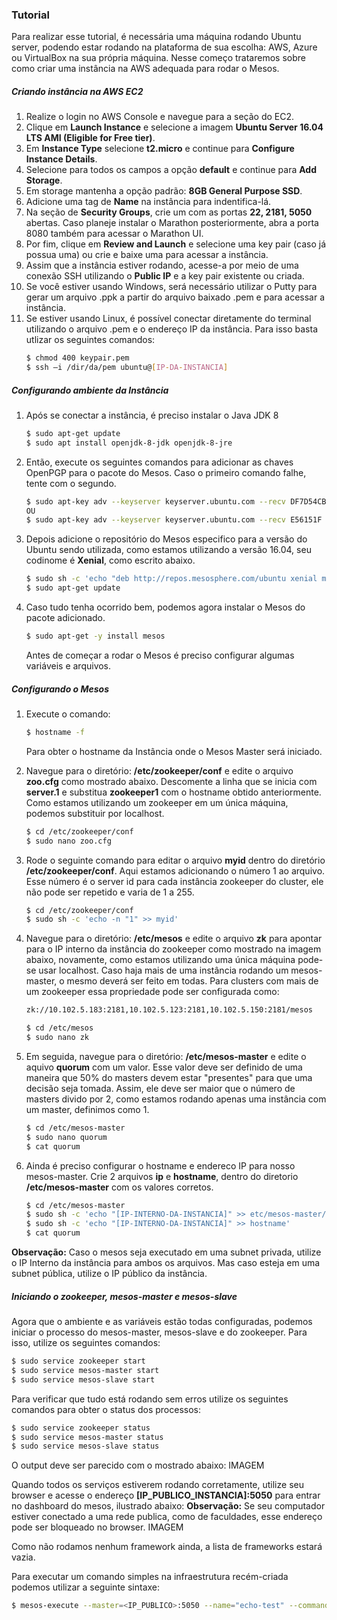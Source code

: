 ### Tutorial

Para realizar esse tutorial, é necessária uma máquina rodando Ubuntu server, podendo estar rodando na plataforma de sua escolha: AWS, Azure ou VirtualBox na sua própria máquina.
Nesse começo trataremos sobre como criar uma instância na AWS adequada para rodar o Mesos.
#####  Criando instância na AWS EC2
1. Realize o login no AWS Console e navegue para a seção do EC2.
2. Clique em **Launch Instance** e selecione a imagem **Ubuntu Server 16.04 LTS AMI (Eligible for Free tier)**.
3. Em **Instance Type** selecione **t2.micro** e continue para **Configure Instance Details**.
4. Selecione para todos os campos a opção **default** e continue para **Add Storage**.
5. Em storage mantenha a opção padrão: **8GB General Purpose SSD**.
6. Adicione uma tag de **Name** na instância para indentifica-lá.
7. Na seção de **Security Groups**, crie um com as portas **22, 2181, 5050** abertas. Caso planeje instalar o Marathon posteriormente, abra a porta 8080 também para acessar o Marathon UI.
8. Por fim, clique em **Review and Launch** e selecione uma key pair (caso já possua uma) ou crie e baixe uma para acessar a instância.
9. Assim que a instância estiver rodando, acesse-a por meio de uma conexão SSH utilizando o **Public IP** e a key pair existente ou criada.
10. Se você estiver usando Windows, será necessário utilizar o Putty para gerar um arquivo .ppk a partir do arquivo baixado .pem e para acessar a instância.
11. Se estiver usando Linux, é possível conectar diretamente do terminal utilizando o arquivo .pem e o endereço IP da instância. Para isso basta utlizar os seguintes comandos:
    ```sh
    $ chmod 400 keypair.pem
    $ ssh –i /dir/da/pem ubuntu@[IP-DA-INSTANCIA]
    ```

#####  Configurando ambiente da Instância
1. Após se conectar a instância, é preciso instalar o Java JDK 8
    ```sh
    $ sudo apt-get update
    $ sudo apt install openjdk-8-jdk openjdk-8-jre
    ```
2. Então, execute os seguintes comandos para adicionar as chaves OpenPGP para o pacote do Mesos. Caso o primeiro comando falhe, tente com o segundo.
    ```sh
    $ sudo apt-key adv --keyserver keyserver.ubuntu.com --recv DF7D54CBE56151BF
    OU
    $ sudo apt-key adv --keyserver keyserver.ubuntu.com --recv E56151F
    ```
3. Depois adicione o repositório do Mesos especifico para a versão do Ubuntu sendo utilizada, como estamos utilizando a versão 16.04, seu codinome é **Xenial**, como escrito abaixo.
    ```sh
    $ sudo sh -c 'echo "deb http://repos.mesosphere.com/ubuntu xenial main" >> /etc/apt/sources.list.d/mesosphere.list'
    $ sudo apt-get update
    ```
4. Caso tudo tenha ocorrido bem, podemos agora instalar o Mesos do pacote adicionado.
    ```sh
    $ sudo apt-get -y install mesos
    ```
    Antes de começar a rodar o Mesos é preciso configurar algumas variáveis e arquivos.
#####  Configurando o Mesos
1. Execute o comando:
    ```sh
    $ hostname -f
    ```
    Para obter o hostname da Instância onde o Mesos Master será iniciado.
    
2. Navegue para o diretório: **/etc/zookeeper/conf** e edite o arquivo **zoo.cfg** como mostrado abaixo. Descomente a linha que se inicia com **server.1** e substitua **zookeeper1** com o hostname obtido anteriormente. Como estamos utilizando um zookeeper em um única máquina, podemos substituir por localhost.
    ```sh
    $ cd /etc/zookeeper/conf
    $ sudo nano zoo.cfg
    ```
3. Rode o seguinte comando para editar o arquivo **myid** dentro do diretório **/etc/zookeeper/conf**. Aqui estamos adicionando o número 1 ao arquivo. Esse número é o server id para cada instância zookeeper do cluster, ele não pode ser repetido e varia de 1 a 255.
    ```sh
    $ cd /etc/zookeeper/conf
    $ sudo sh -c 'echo -n "1" >> myid'
    ```
4. Navegue para o diretório: **/etc/mesos** e edite o arquivo **zk** para apontar para o IP interno da instância do zookeeper como mostrado na imagem abaixo, novamente, como estamos utilizando uma única máquina pode-se usar localhost. Caso haja mais de uma instância rodando um mesos-master, o mesmo deverá ser feito em todas. Para clusters com mais de um zookeeper essa propriedade pode ser configurada como:
    ```sh
    zk://10.102.5.183:2181,10.102.5.123:2181,10.102.5.150:2181/mesos
    ```
    ```sh
    $ cd /etc/mesos
    $ sudo nano zk
    ```
    
5. Em seguida, navegue para o diretório: **/etc/mesos-master** e edite o aquivo **quorum** com um valor. Esse valor deve ser definido de uma maneira que 50% do masters devem estar "presentes" para que uma decisão seja tomada. Assim, ele deve ser maior que o número de masters divido por 2, como estamos rodando apenas uma instância com um master, definimos como 1.
    ```sh
    $ cd /etc/mesos-master
    $ sudo nano quorum
    $ cat quorum
    ```

6. Ainda é preciso configurar o hostname e endereco IP para nosso mesos-master. Crie 2 arquivos **ip** e **hostname**, dentro do diretorio **/etc/mesos-master** com os valores corretos.
    ```sh
    $ cd /etc/mesos-master
    $ sudo sh -c 'echo "[IP-INTERNO-DA-INSTANCIA]" >> etc/mesos-master/ip'
    $ sudo sh -c 'echo "[IP-INTERNO-DA-INSTANCIA]" >> hostname'
    $ cat quorum
    ```
    
**Observação:** Caso o mesos seja executado em uma subnet privada, utilize o IP Interno da instância para ambos os arquivos. Mas caso esteja em uma subnet pública, utilize o IP público da instância.

#####  Iniciando o zookeeper, mesos-master e mesos-slave

Agora que o ambiente e as variáveis estão todas configuradas, podemos iniciar o processo do mesos-master, mesos-slave e do zookeeper. Para isso, utilize os seguintes comandos:
```sh
$ sudo service zookeeper start
$ sudo service mesos-master start
$ sudo service mesos-slave start
```
Para verificar que tudo está rodando sem erros utilize os seguintes comandos para obter o status dos processos:
```sh
$ sudo service zookeeper status
$ sudo service mesos-master status
$ sudo service mesos-slave status
```

O output deve ser parecido com o mostrado abaixo:
IMAGEM

Quando todos os serviços estiverem rodando corretamente, utilize seu browser e acesse o endereço **[IP_PUBLICO_INSTANCIA]:5050** para entrar no dashboard do mesos, ilustrado abaixo:
**Observação:** Se seu computador estiver conectado a uma rede publica, como de faculdades, esse endereço pode ser bloqueado no browser.
IMAGEM


Como não rodamos nenhum framework ainda, a lista de frameworks estará vazia. 

Para executar um comando simples na infraestrutura recém-criada podemos utilizar a seguinte sintaxe:
```sh
$ mesos-execute --master=<IP_PUBLICO>:5050 --name="echo-test" --command=echo "Hello, World"
```
